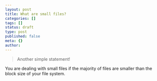 ```yaml
---
layout: post
title: What are small files?
categories: []
tags: []
status: draft
type: post
published: false
meta: {}
author: 
---
```

<blockquote>Another simple statement!</p></blockquote>
<p>You are dealing with small files if the majority of files are smaller than the block size of your file system.</p>
